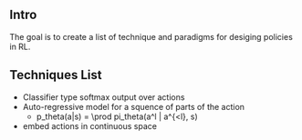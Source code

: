 Intro
----
The goal is to create a list of technique and paradigms for desiging policies in RL.

Techniques List
----

- Classifier type softmax output over actions
- Auto-regressive model for a squence of parts of the action
  - p_theta(a|s) = \prod pi_theta(a^l | a^{<l}, s)
- embed actions in continuous space
